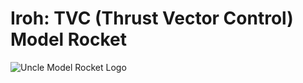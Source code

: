 # Iroh: TVC (Thrust Vector Control) Model Rocket

![Uncle Model Rocket Logo](https://github.com/user-attachments/assets/ef6a5f23-322d-4e42-a9b7-f53b069b2716)
